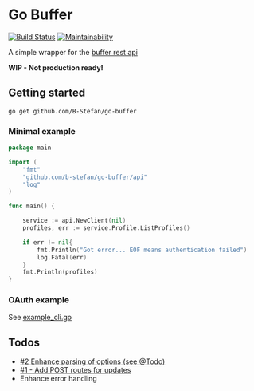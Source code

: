 # Go Buffer 
[![Build Status](https://travis-ci.org/B-Stefan/go-buffer.svg?branch=master)](https://travis-ci.org/B-Stefan/go-buffer)
[![Maintainability](https://api.codeclimate.com/v1/badges/8391f026b21e3a252567/maintainability)](https://codeclimate.com/github/B-Stefan/go-buffer/maintainability)

A simple wrapper for the [buffer rest api](https://buffer.com/developers/api)

**WIP - Not production ready!**

## Getting started

`go get github.com/B-Stefan/go-buffer`

### Minimal example

````go
package main

import (
	"fmt"
	"github.com/b-stefan/go-buffer/api"
	"log"
)

func main() {

	service := api.NewClient(nil)
	profiles, err := service.Profile.ListProfiles()

	if err != nil{
		fmt.Println("Got error... EOF means authentication failed")
		log.Fatal(err)
	}
	fmt.Println(profiles)
}
````

### OAuth example 

See [example_cli.go](./examole_cli.go)


## Todos 

* [#2 Enhance parsing of options (see @Todo)](https://github.com/B-Stefan/go-buffer/issues/2)
* [#1 - Add POST routes for updates](https://github.com/B-Stefan/go-buffer/issues/1)
* Enhance error handling 
